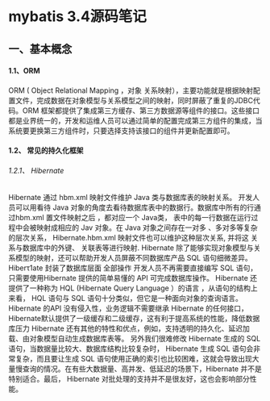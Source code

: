 # mybatis 3.4源码笔记

## 一、基本概念
#### 1.1、ORM
  ORM ( Object Relational Mapping ，对象 关系映射），主要功能就是根据映射配置文件，完成数据在对象模型与关系模型之间的映射，同时屏蔽了重复的JDBC代码。ORM 框架都提供了集成第三方缓存、第三方数据源等组件的接口。这些接口都是业界统一的，开发和运维人员可以通过简单的配置完成第三方组件的集成，当系统要更换第三方组件时，只要选择支持该接口的组件并更新配置即可。

#### 1.2、 常见的持久化框架
###### 1.2.1、 Hibernate
  Hibernate 通过 hbm.xml 映射文件维护 Java 类与数据库表的映射关系。 开发人员可以用看待 Java 对象的角度去看待数据库表中的数据行。数据库中所有的行通过hbm.xml 置文件映射之后 ，都对应一个 Java类， 表中的每一行数据在运行过程中会被映射成相应的 Jav 对象。在 Java 对象之间存在一对多 、多对多等复杂的层次关系， Hibernate.hbm.xml 映射文件也可以维护这种层次关系, 并将这 关系与数据库中的外键、 关联表等进行映射.
  Hibernate 除了能够实现对象模型与关系模型的映射，还可以帮助开发人员屏蔽不同数据库产品 SQL 语句细微差异。Hiberτ1ate 封装了数据库层面 全部操作 开发人员不再需要直接编写 SQL 语句，只需要使用Hibernate 提供的简单易懂的 API 可完成数据库操作。
  Hibernate 还提供了一种称为 HQL (Hibernate Query Language ）的语言 ，从语句的结构上来看， HQL 语句与 SQL 语句十分类似，但它是一种面向对象的查询语言。
  Hibernate 的API 没有侵入性，业务逻辑不需要继承 Hibernate 的任何接口， Hibernate默认提供了一级缓存和二级缓存，这有利于提高系统的性能，降低数据库压力 Hibernate 还有其他的特性和优点，例如，支持透明的持久化、延迟加载、由对象模型自动生成数据库表等。
  另外我们很难修改 Hibernate 生成的 SQL 语句，当数据量比较大、数据库结构比较复杂时， Hibernate 生成 SQL 语句会非常复杂，而且要让生成 SQL 语句使用正确的索引也比较困难，这就会导致出现大量慢查询的情况。在有些大数据量、高并发、低延迟的场景下，Hibernate 并不是特别适合。最后， Hibernate 对批处理的支持并不是很友好，这也会影响部分性能。
